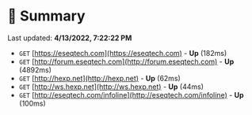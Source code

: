 # 📖 Summary
Last updated: **4/13/2022, 7:22:22 PM**

- `GET` [https://eseqtech.com](https://eseqtech.com) - **Up** (182ms)
- `GET` [http://forum.eseqtech.com](http://forum.eseqtech.com) - **Up** (4892ms)
- `GET` [http://hexp.net](http://hexp.net) - **Up** (62ms)
- `GET` [http://ws.hexp.net](http://ws.hexp.net) - **Up** (44ms)
- `GET` [http://eseqtech.com/infoline](http://eseqtech.com/infoline) - **Up** (100ms)
